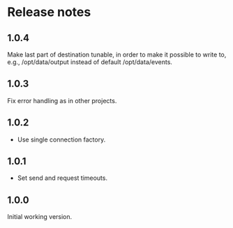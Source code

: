 # Release notes

## 1.0.4

Make last part of destination tunable, in order to make it possible 
to write to, e.g., /opt/data/output instead of default /opt/data/events.

## 1.0.3

Fix error handling as in other projects.

## 1.0.2

* Use single connection factory.

## 1.0.1

* Set send and request timeouts.

## 1.0.0

Initial working version.